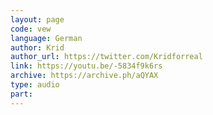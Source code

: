 ```yaml
---
layout: page
code: vew
language: German
author: Krid
author_url: https://twitter.com/Kridforreal
link: https://youtu.be/-5834f9k6rs
archive: https://archive.ph/aQYAX
type: audio
part: 
---
```


